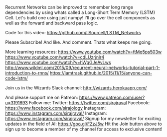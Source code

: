 Recurrent Networks can be improved to remember long range dependencies by using whats called a Long-Short Term Memory (LSTM) Cell. Let's build one using just numpy! I'll go over the cell components as well as the forward and backward pass logic.

Code for this video:
https://github.com/llSourcell/LSTM_Networks

Please Subscribe! And like. And comment. Thats what keeps me going.

More learning resources:
https://www.youtube.com/watch?v=ftMq5ps503w
https://www.youtube.com/watch?v=cdLUzrjnlr4
https://www.youtube.com/watch?v=hWgGJeAvLws
http://www.wildml.com/2015/09/recurrent-neural-networks-tutorial-part-1-introduction-to-rnns/
https://iamtrask.github.io/2015/11/15/anyone-can-code-lstm/

Join us in the Wizards Slack channel:
http://wizards.herokuapp.com/

And please support me on Patreon:
https://www.patreon.com/user?u=3191693
Follow me:
Twitter: https://twitter.com/sirajraval
Facebook: https://www.facebook.com/sirajology Instagram: https://www.instagram.com/sirajraval/ Instagram: https://www.instagram.com/sirajraval/ 
Signup for my newsletter for exciting updates in the field of AI:
https://goo.gl/FZzJ5w
Hit the Join button above to sign up to become a member of my channel for access to exclusive content!